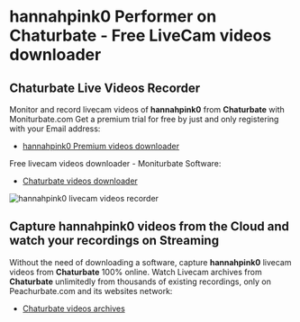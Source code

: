 # hannahpink0 Performer on Chaturbate - Free LiveCam videos downloader

## Chaturbate Live Videos Recorder

Monitor and record livecam videos of **hannahpink0** from **Chaturbate** with Moniturbate.com
Get a premium trial for free by just and only registering with your Email address:
* [hannahpink0 Premium videos downloader](https://moniturbate.com/request-demo-licence-key.html)

Free livecam videos downloader - Moniturbate Software:
* [Chaturbate videos downloader](https://moniturbate.com/moniturbate-download-software.html)

![hannahpink0 livecam videos recorder](https://peachurnet.com/templates/moniturbate-software.png)


## Capture hannahpink0 videos from the Cloud and watch your recordings on Streaming

Without the need of downloading a software, capture **hannahpink0** livecam videos from **Chaturbate** 100% online.
Watch Livecam archives from **Chaturbate** unlimitedly from thousands of existing recordings, only on Peachurbate.com and its websites network:
* [Chaturbate videos archives](https://peachurnet.com/)